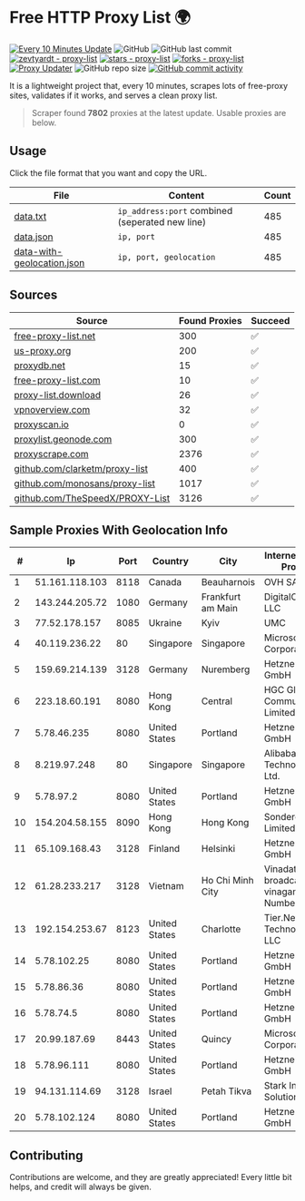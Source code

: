 
# Free HTTP Proxy List 🌍

[![Every 10 Minutes Update](https://github.com/mertguvencli/http-proxy-list/actions/workflows/main.yml/badge.svg?branch=main)](https://github.com/mertguvencli/http-proxy-list/actions/workflows/main.yml)
![GitHub](https://img.shields.io/github/license/mertguvencli/http-proxy-list)
![GitHub last commit](https://img.shields.io/github/last-commit/mertguvencli/http-proxy-list)
[![zevtyardt - proxy-list](https://img.shields.io/static/v1?label=zevtyardt&message=proxy-list&color=blue&logo=github)](https://github.com/zevtyardt/proxy-list "Go to GitHub repo")
[![stars - proxy-list](https://img.shields.io/github/stars/zevtyardt/proxy-list?style=social)](https://github.com/zevtyardt/proxy-list)
[![forks - proxy-list](https://img.shields.io/github/forks/zevtyardt/proxy-list?style=social)](https://github.com/zevtyardt/proxy-list)
[![Proxy Updater](https://github.com/zevtyardt/proxy-list/workflows/Proxy%20Updater/badge.svg)](https://github.com/zevtyardt/proxy-list/actions?query=workflow:"Proxy+Updater")
![GitHub repo size](https://img.shields.io/github/repo-size/zevtyardt/proxy-list)
[![GitHub commit activity](https://img.shields.io/github/commit-activity/m/zevtyardt/proxy-list?logo=commits)](https://github.com/zevtyardt/proxy-list/commits/main)

It is a lightweight project that, every 10 minutes, scrapes lots of free-proxy sites, validates if it works, and serves a clean proxy list.

> Scraper found **7802** proxies at the latest update. Usable proxies are below.

## Usage

Click the file format that you want and copy the URL.

|File|Content|Count|
|----|-------|-----|
|[data.txt](https://raw.githubusercontent.com/mertguvencli/http-proxy-list/main/proxy-list/data.txt)|`ip_address:port` combined (seperated new line)|485|
|[data.json](https://raw.githubusercontent.com/mertguvencli/http-proxy-list/main/proxy-list/data.json)|`ip, port`|485|
|[data-with-geolocation.json](https://raw.githubusercontent.com/mertguvencli/http-proxy-list/main/proxy-list/data-with-geolocation.json)|`ip, port, geolocation`|485|

## Sources

|Source|Found Proxies|Succeed|
|------|-------------|-------|
|[free-proxy-list.net](https://free-proxy-list.net)|300|✅|
|[us-proxy.org](https://www.us-proxy.org)|200|✅|
|[proxydb.net](http://proxydb.net)|15|✅|
|[free-proxy-list.com](https://free-proxy-list.com/?page=&port=&type%5B%5D=http&type%5B%5D=https&up_time=0&search=Search)|10|✅|
|[proxy-list.download](https://www.proxy-list.download/HTTP)|26|✅|
|[vpnoverview.com](https://vpnoverview.com/privacy/anonymous-browsing/free-proxy-servers)|32|✅|
|[proxyscan.io](https://www.proxyscan.io)|0|✅|
|[proxylist.geonode.com](https://proxylist.geonode.com/api/proxy-list?limit=300&page=1&sort_by=lastChecked&sort_type=desc&protocols=http,https)|300|✅|
|[proxyscrape.com](https://api.proxyscrape.com/v2/?request=displayproxies&protocol=http&timeout=10000&country=all&ssl=all&anonymity=all)|2376|✅|
|[github.com/clarketm/proxy-list](https://raw.githubusercontent.com/clarketm/proxy-list/master/proxy-list-raw.txt)|400|✅|
|[github.com/monosans/proxy-list](https://raw.githubusercontent.com/monosans/proxy-list/main/proxies/http.txt)|1017|✅|
|[github.com/TheSpeedX/PROXY-List](https://raw.githubusercontent.com/TheSpeedX/PROXY-List/master/http.txt)|3126|✅|


## Sample Proxies With Geolocation Info

|#|Ip|Port|Country|City|Internet Service Provider|
|-|--|----|-------|----|-------------------------|
|1|51.161.118.103|8118|Canada|Beauharnois|OVH SAS|
|2|143.244.205.72|1080|Germany|Frankfurt am Main|DigitalOcean, LLC|
|3|77.52.178.157|8085|Ukraine|Kyiv|UMC|
|4|40.119.236.22|80|Singapore|Singapore|Microsoft Corporation|
|5|159.69.214.139|3128|Germany|Nuremberg|Hetzner Online GmbH|
|6|223.18.60.191|8080|Hong Kong|Central|HGC Global Communications Limited|
|7|5.78.46.235|8080|United States|Portland|Hetzner Online GmbH|
|8|8.219.97.248|80|Singapore|Singapore|Alibaba (US) Technology Co., Ltd.|
|9|5.78.97.2|8080|United States|Portland|Hetzner Online GmbH|
|10|154.204.58.155|8090|Hong Kong|Hong Kong|Sondercloud Limited|
|11|65.109.168.43|3128|Finland|Helsinki|Hetzner Online GmbH|
|12|61.28.233.217|3128|Vietnam|Ho Chi Minh City|Vinadata broadcast via vinagame AS Number|
|13|192.154.253.67|8123|United States|Charlotte|Tier.Net Technologies LLC|
|14|5.78.102.25|8080|United States|Portland|Hetzner Online GmbH|
|15|5.78.86.36|8080|United States|Portland|Hetzner Online GmbH|
|16|5.78.74.5|8080|United States|Portland|Hetzner Online GmbH|
|17|20.99.187.69|8443|United States|Quincy|Microsoft Corporation|
|18|5.78.96.111|8080|United States|Portland|Hetzner Online GmbH|
|19|94.131.114.69|3128|Israel|Petah Tikva|Stark Industries Solutions LTD|
|20|5.78.102.124|8080|United States|Portland|Hetzner Online GmbH|



## Contributing

Contributions are welcome, and they are greatly appreciated! Every
little bit helps, and credit will always be given.

